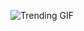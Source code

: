 ![Trending GIF](https://media1.giphy.com/media/v1.Y2lkPThiYjIxNzcybnFxeG1xdjc1Z2pjeXVtcGUzanlhNzEzcjJxbGZzOWd3ZG9uMjh5MyZlcD12MV9naWZzX3NlYXJjaCZjdD1n/YQitE4YNQNahy/giphy.gif)

